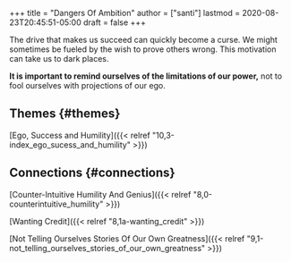 +++
title = "Dangers Of Ambition"
author = ["santi"]
lastmod = 2020-08-23T20:45:51-05:00
draft = false
+++

The drive that makes us succeed can quickly become a curse. We might sometimes be fueled by the wish to prove others wrong.
This motivation can take us to dark places.

**It is important to remind ourselves of the limitations of our power,** not to fool ourselves with projections of our ego.


## Themes {#themes}

[Ego, Success and Humility]({{< relref "10,3-index_ego_sucess_and_humility" >}})


## Connections {#connections}

[Counter-Intuitive Humility And Genius]({{< relref "8,0-counterintuitive_humility" >}})

[Wanting Credit]({{< relref "8,1a-wanting_credit" >}})

[Not Telling Ourselves Stories Of Our Own Greatness]({{< relref "9,1-not_telling_ourselves_stories_of_our_own_greatness" >}})

